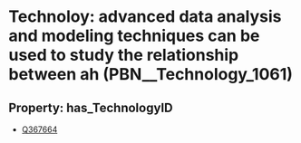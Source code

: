 # Technoloy: __advanced data analysis and modeling techniques can be used to study the relationship between ah__ (PBN__Technology_1061)

## Property: has_TechnologyID

* [Q367664](Q367664)

